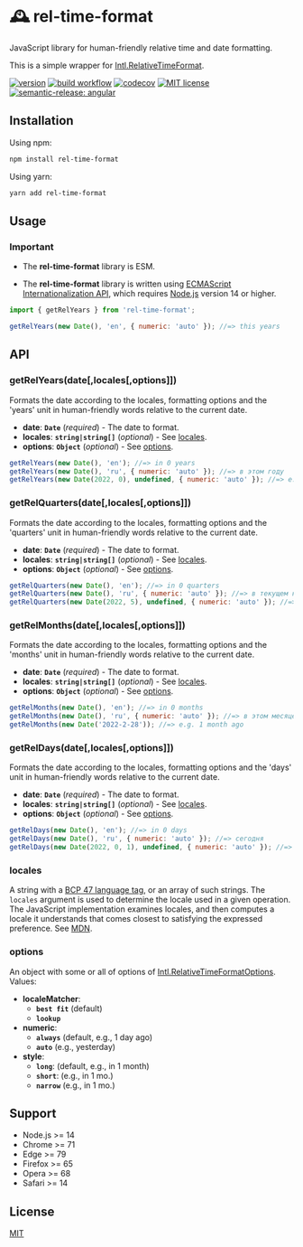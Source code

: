 # 🕰️ rel-time-format

JavaScript library for human-friendly relative time and date formatting.

This is a simple wrapper for [Intl.RelativeTimeFormat](https://tc39.es/ecma402/#relativetimeformat-objects).

[![version](https://img.shields.io/npm/v/rel-time-format)](https://www.npmjs.com/package/ci-workflow-testing) [![build workflow](https://github.com/unicorn-84/rel-time-format/actions/workflows/build.yml/badge.svg)](https://github.com/unicorn-84/rel-time-format/actions/workflows/build.yml) [![codecov](https://codecov.io/gh/unicorn-84/rel-time-format/branch/master/graph/badge.svg?token=5A76CUQ75O)](https://codecov.io/gh/unicorn-84/rel-time-format) [![MIT license](https://img.shields.io/github/license/unicorn-84/rel-time-format)](https://github.com/unicorn-84/rel-time-format/blob/master/LICENSE) [![semantic-release: angular](https://img.shields.io/badge/semantic--release-angular-e10079?logo=semantic-release)](https://github.com/semantic-release/semantic-release)

## Installation

Using npm:

```bash
npm install rel-time-format
```

Using yarn:

```bash
yarn add rel-time-format
```

## Usage

### Important

- The **rel-time-format** library is ESM.

- The **rel-time-format** library is written using [ECMAScript Internationalization API](https://tc39.es/ecma402/#intl-object), which requires [Node.js](https://nodejs.org) version 14 or higher.

```js
import { getRelYears } from 'rel-time-format';

getRelYears(new Date(), 'en', { numeric: 'auto' }); //=> this years
```

## API

### getRelYears(date[,locales[,options]])

Formats the date according to the locales, formatting options and the 'years' unit in human-friendly words relative to the current date.

- **date**: **`Date`** (_required_) - The date to format.
- **locales**: **`string|string[]`** (_optional_) - See [locales](#locales).
- **options**: **`Object`** (_optional_) - See [options](#options).

```js
getRelYears(new Date(), 'en'); //=> in 0 years
getRelYears(new Date(), 'ru', { numeric: 'auto' }); //=> в этом году
getRelYears(new Date(2022, 0), undefined, { numeric: 'auto' }); //=> e.g. this year
```

### getRelQuarters(date[,locales[,options]])

Formats the date according to the locales, formatting options and the 'quarters' unit in human-friendly words relative to the current date.

- **date**: **`Date`** (_required_) - The date to format.
- **locales**: **`string|string[]`** (_optional_) - See [locales](#locales).
- **options**: **`Object`** (_optional_) - See [options](#options).

```js
getRelQuarters(new Date(), 'en'); //=> in 0 quarters
getRelQuarters(new Date(), 'ru', { numeric: 'auto' }); //=> в текущем квартале
getRelQuarters(new Date(2022, 5), undefined, { numeric: 'auto' }); //=> e.g. in 1 quarter
```

### getRelMonths(date[,locales[,options]])

Formats the date according to the locales, formatting options and the 'months' unit in human-friendly words relative to the current date.

- **date**: **`Date`** (_required_) - The date to format.
- **locales**: **`string|string[]`** (_optional_) - See [locales](#locales).
- **options**: **`Object`** (_optional_) - See [options](#options).

```js
getRelMonths(new Date(), 'en'); //=> in 0 months
getRelMonths(new Date(), 'ru', { numeric: 'auto' }); //=> в этом месяце
getRelMonths(new Date('2022-2-28')); //=> e.g. 1 month ago
```

### getRelDays(date[,locales[,options]])

Formats the date according to the locales, formatting options and the 'days' unit in human-friendly words relative to the current date.

- **date**: **`Date`** (_required_) - The date to format.
- **locales**: **`string|string[]`** (_optional_) - See [locales](#locales).
- **options**: **`Object`** (_optional_) - See [options](#options).

```js
getRelDays(new Date(), 'en'); //=> in 0 days
getRelDays(new Date(), 'ru', { numeric: 'auto' }); //=> сегодня
getRelDays(new Date(2022, 0, 1), undefined, { numeric: 'auto' }); //=> e.g. 22 days ago
```

### locales

A string with a [BCP 47 language tag](https://datatracker.ietf.org/doc/html/rfc4647#section-3.4), or an array of such strings.
The `locales` argument is used to determine the locale used in a given operation. The JavaScript implementation examines locales, and then computes a locale it understands that comes closest to satisfying the expressed preference. See [MDN](https://developer.mozilla.org/en-US/docs/Web/JavaScript/Reference/Global_Objects/Intl#locale_identification_and_negotiation).

### options

An object with some or all of options of [Intl.RelativeTimeFormatOptions](https://developer.mozilla.org/en-US/docs/Web/JavaScript/Reference/Global_Objects/Intl/RelativeTimeFormat/RelativeTimeFormat#Parameters).
Values:

- **localeMatcher**:
  - **`best fit`** (default)
  - **`lookup`**
- **numeric**:
  - **`always`** (default, e.g., 1 day ago)
  - **`auto`** (e.g., yesterday)
- **style**:
  - **`long`**: (default, e.g., in 1 month)
  - **`short`**: (e.g., in 1 mo.)
  - **`narrow`** (e.g., in 1 mo.)

## Support

- Node.js >= 14
- Chrome >= 71
- Edge >= 79
- Firefox >= 65
- Opera >= 68
- Safari >= 14

## License

[MIT](https://github.com/unicorn-84/ci-workflow-testing/blob/master/LICENSE)
